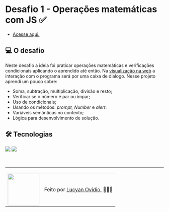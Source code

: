 # Desafio 1 - Operações matemáticas com JS ✅

* <a href="https://lucyanovidio.github.io/rocketseat-explorer/nivel-04/stage/desafio-01/">Acesse aqui.</a>

## 💻 O desafio

Neste desafio a ideia foi praticar operações matemáticas e verificações condicionais aplicando o aprendido até então. Na <a href="https://lucyanovidio.github.io/rocketseat-explorer/nivel-04/stage/desafio-01/">visualização na web</a> a interação com o programa será por uma caixa de dialogo. Nesse projeto aprendi um pouco sobre:
* Soma, subtração, multiplicação, divisão e resto;
* Verificar se o número é par ou ímpar;
* Uso de condicionais;
* Usando os métodos: *prompt, Number* e *alert*.
* Variáveis semânticas no contexto;
* Lógica para desenvolvimento de solução.

## 🛠 Tecnologias

<div>
    <img src="https://img.shields.io/badge/HTML5-E34F26?style=for-the-badge&logo=html5&logoColor=white" />
    <img src="https://img.shields.io/badge/JavaScript-F7DF1E?style=for-the-badge&logo=javascript&logoColor=black" />
</div>
<br>

<br>

---

<table>
  <tr>
    <td>
      <img src="https://github.com/lucyanovidio.png" width="100px" />
    </td>
    <td>
      Feito por <a href="https://github.com/lucyanovidio">Lucyan Ovídio.</a> 🙋🏿‍♂️
    </td>
  </tr>
</table>
